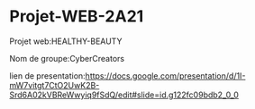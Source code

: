 # Projet-WEB-2A21

Projet web:HEALTHY-BEAUTY

Nom de groupe:CyberCreators

lien de presentation:https://docs.google.com/presentation/d/1I-mW7vitgt7CtO2UwK2B-Srd6A02kVBReWwyiq9fSdQ/edit#slide=id.g122fc09bdb2_0_0
